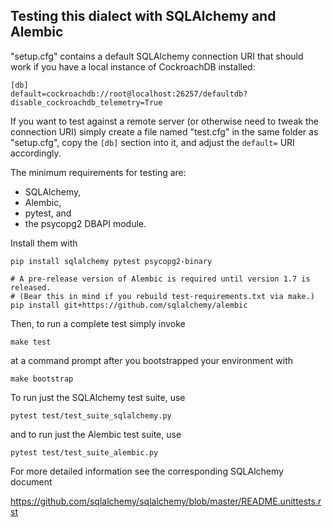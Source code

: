 ## Testing this dialect with SQLAlchemy and Alembic

"setup.cfg" contains a default SQLAlchemy connection URI that should
work if you have a local instance of CockroachDB installed:

    [db]
    default=cockroachdb://root@localhost:26257/defaultdb?disable_cockroachdb_telemetry=True

If you want to test against a remote server (or otherwise need to tweak
the connection URI) simply create a file named "test.cfg" in the same
folder as "setup.cfg", copy the ``[db]`` section into it, and adjust the
``default=`` URI accordingly.

The minimum requirements for testing are:

- SQLAlchemy,
- Alembic,
- pytest, and
- the psycopg2 DBAPI module.

Install them with 

    pip install sqlalchemy pytest psycopg2-binary

    # A pre-release version of Alembic is required until version 1.7 is released.
    # (Bear this in mind if you rebuild test-requirements.txt via make.)
    pip install git+https://github.com/sqlalchemy/alembic

Then, to run a complete test simply invoke

    make test

at a command prompt after you bootstrapped your environment with 

    make bootstrap

To run just the SQLAlchemy test suite, use

    pytest test/test_suite_sqlalchemy.py

and to run just the Alembic test suite, use

    pytest test/test_suite_alembic.py

For more detailed information see the corresponding SQLAlchemy document

https://github.com/sqlalchemy/sqlalchemy/blob/master/README.unittests.rst
